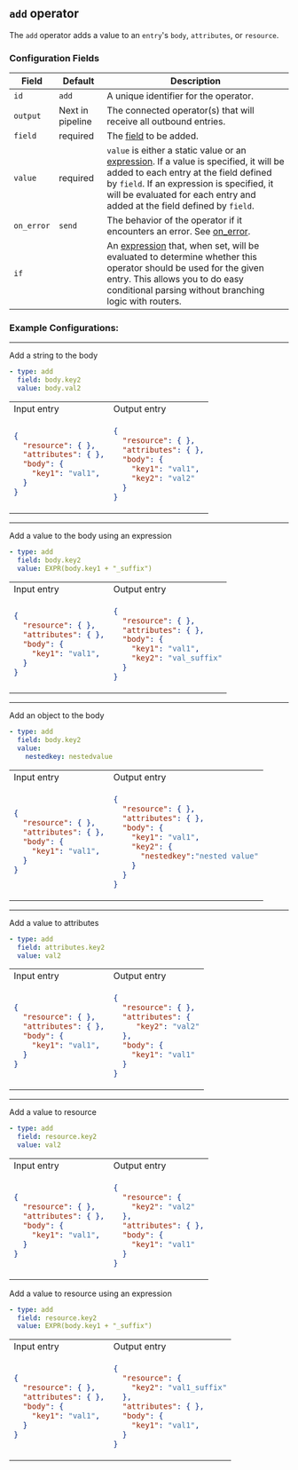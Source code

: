 ## `add` operator

The `add` operator adds a value to an `entry`'s `body`, `attributes`, or `resource`.

### Configuration Fields

| Field      | Default          | Description |
| ---        | ---              | ---         |
| `id`       | `add`            | A unique identifier for the operator. |
| `output`   | Next in pipeline | The connected operator(s) that will receive all outbound entries. |
| `field`    | required         | The [field](../types/field.md) to be added. |
| `value`    | required         | `value` is either a static value or an [expression](../types/expression.md). If a value is specified, it will be added to each entry at the field defined by `field`. If an expression is specified, it will be evaluated for each entry and added at the field defined by `field`. |
| `on_error` | `send`           | The behavior of the operator if it encounters an error. See [on_error](../types/on_error.md). |
| `if`       |                  | An [expression](../types/expression.md) that, when set, will be evaluated to determine whether this operator should be used for the given entry. This allows you to do easy conditional parsing without branching logic with routers. |


### Example Configurations:

<hr>
Add a string to the body

```yaml
- type: add
  field: body.key2
  value: body.val2
```

<table>
<tr><td> Input entry </td> <td> Output entry </td></tr>
<tr>
<td>

```json
{
  "resource": { },
  "attributes": { },
  "body": {
    "key1": "val1",
  }
}
```

</td>
<td>

```json
{
  "resource": { },
  "attributes": { },
  "body": {
    "key1": "val1",
    "key2": "val2"
  }
}
```

</td>
</tr>
</table>

<hr>
Add a value to the body using an expression

```yaml
- type: add
  field: body.key2
  value: EXPR(body.key1 + "_suffix")
```

<table>
<tr><td> Input entry </td> <td> Output entry </td></tr>
<tr>
<td>

```json
{
  "resource": { },
  "attributes": { },
  "body": {
    "key1": "val1",
  }
}
```

</td>
<td>

```json
{
  "resource": { },
  "attributes": { },
  "body": {
    "key1": "val1",
    "key2": "val_suffix"
  }
}
```

</td>
</tr>
</table>

<hr>
Add an object to the body

```yaml
- type: add
  field: body.key2
  value:
    nestedkey: nestedvalue
```

<table>
<tr><td> Input entry </td> <td> Output entry </td></tr>
<tr>
<td>

```json
{
  "resource": { },
  "attributes": { },
  "body": {
    "key1": "val1",
  }
}
```

</td>
<td>

```json
{
  "resource": { },
  "attributes": { },
  "body": {
    "key1": "val1",
    "key2": {
      "nestedkey":"nested value"
    }
  }
}
```

</td>
</tr>
</table>

<hr>
Add a value to attributes

```yaml
- type: add
  field: attributes.key2
  value: val2
```

<table>
<tr><td> Input entry </td> <td> Output entry </td></tr>
<tr>
<td>

```json
{
  "resource": { },
  "attributes": { },
  "body": {
    "key1": "val1",
  }
}
```

</td>
<td>

```json
{
  "resource": { },
  "attributes": {
     "key2": "val2"
  },
  "body": {
    "key1": "val1"
  }
}
```

</td>
</tr>
</table>

<hr>
Add a value to resource

```yaml
- type: add
  field: resource.key2
  value: val2
```

<table>
<tr><td> Input entry </td> <td> Output entry </td></tr>
<tr>
<td>

```json
{
  "resource": { },
  "attributes": { },
  "body": {
    "key1": "val1",
  }
}
```

</td>
<td>

```json
{
  "resource": {
    "key2": "val2"
  },
  "attributes": { },
  "body": {
    "key1": "val1"
  }
}
```

</td>
</tr>
</table>

Add a value to resource using an expression

```yaml
- type: add
  field: resource.key2
  value: EXPR(body.key1 + "_suffix")
```

<table>
<tr><td> Input entry </td> <td> Output entry </td></tr>
<tr>
<td>

```json
{
  "resource": { },
  "attributes": { },
  "body": {
    "key1": "val1",
  }
}
```

</td>
<td>

```json
{
  "resource": {
    "key2": "val1_suffix"
  },
  "attributes": { },
  "body": {
    "key1": "val1",
  }
}
```

</td>
</tr>
</table>
